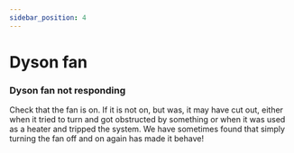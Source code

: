 ```yaml
---
sidebar_position: 4
---
```

# Dyson fan

### Dyson fan not responding

Check that the fan is on. If it is not on, but was, it may have cut out, either when it tried to turn and got obstructed by something or when it was used as a heater and tripped the system. We have sometimes found that simply turning the fan off and on again has made it behave!